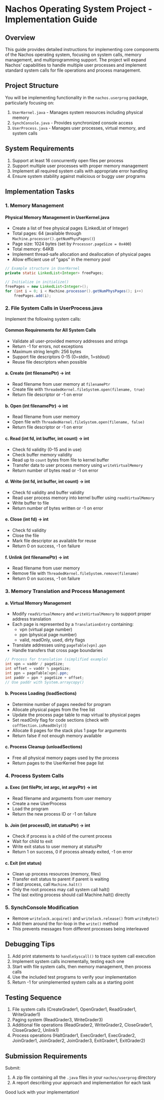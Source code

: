 # Nachos Operating System Project - Implementation Guide

## Overview

This guide provides detailed instructions for implementing core components of the Nachos operating system, focusing on system calls, memory management, and multiprogramming support. The project will expand Nachos' capabilities to handle multiple user processes and implement standard system calls for file operations and process management.

## Project Structure

You will be implementing functionality in the `nachos.userprog` package, particularly focusing on:

1. `UserKernel.java` - Manages system resources including physical memory
2. `SynchConsole.java` - Provides synchronized console access
3. `UserProcess.java` - Manages user processes, virtual memory, and system calls

## System Requirements

1. Support at least 16 concurrently open files per process
2. Support multiple user processes with proper memory management
3. Implement all required system calls with appropriate error handling
4. Ensure system stability against malicious or buggy user programs

## Implementation Tasks

### 1. Memory Management

#### Physical Memory Management in UserKernel.java

- Create a list of free physical pages (LinkedList of Integer)
- Total pages: 64 (available through `Machine.processor().getNumPhysPages()`)
- Page size: 1024 bytes (set by `Processor.pageSize = 0x400`)
- Total memory: 64KB
- Implement thread-safe allocation and deallocation of physical pages
- Allow efficient use of "gaps" in the memory pool

```java
// Example structure in UserKernel
private static LinkedList<Integer> freePages;

// Initialize in initialize()
freePages = new LinkedList<Integer>();
for (int i = 0; i < Machine.processor().getNumPhysPages(); i++)
    freePages.add(i);
```

### 2. File System Calls in UserProcess.java

Implement the following system calls:

#### Common Requirements for All System Calls
- Validate all user-provided memory addresses and strings
- Return -1 for errors, not exceptions
- Maximum string length: 256 bytes
- Support file descriptors 0-15 (0=stdin, 1=stdout)
- Reuse file descriptors when possible

#### a. Create (int filenamePtr) → int
- Read filename from user memory at `filenamePtr`
- Create file with `ThreadedKernel.fileSystem.open(filename, true)`
- Return file descriptor or -1 on error

#### b. Open (int filenamePtr) → int
- Read filename from user memory
- Open file with `ThreadedKernel.fileSystem.open(filename, false)`
- Return file descriptor or -1 on error

#### c. Read (int fd, int buffer, int count) → int
- Check fd validity (0-15 and in use)
- Check buffer memory validity
- Read up to `count` bytes from file to kernel buffer
- Transfer data to user process memory using `writeVirtualMemory`
- Return number of bytes read or -1 on error

#### d. Write (int fd, int buffer, int count) → int
- Check fd validity and buffer validity
- Read user process memory into kernel buffer using `readVirtualMemory`
- Write buffer to file
- Return number of bytes written or -1 on error

#### e. Close (int fd) → int
- Check fd validity
- Close the file
- Mark file descriptor as available for reuse
- Return 0 on success, -1 on failure

#### f. Unlink (int filenamePtr) → int
- Read filename from user memory
- Remove file with `ThreadedKernel.fileSystem.remove(filename)`
- Return 0 on success, -1 on failure

### 3. Memory Translation and Process Management

#### a. Virtual Memory Management
- Modify `readVirtualMemory` and `writeVirtualMemory` to support proper address translation
- Each page is represented by a `TranslationEntry` containing:
  - vpn (virtual page number)
  - ppn (physical page number)
  - valid, readOnly, used, dirty flags
- Translate addresses using `pageTable[vpn].ppn`
- Handle transfers that cross page boundaries

```java
// Process for translation (simplified example)
int vpn = vaddr / pageSize;
int offset = vaddr % pageSize;
int ppn = pageTable[vpn].ppn;
int paddr = ppn * pageSize + offset;
// Use paddr with System.arraycopy()
```

#### b. Process Loading (loadSections)
- Determine number of pages needed for program
- Allocate physical pages from the free list
- Update the process page table to map virtual to physical pages
- Set readOnly flag for code sections (check with `coffSection.isReadOnly()`)
- Allocate 8 pages for the stack plus 1 page for arguments
- Return false if not enough memory available

#### c. Process Cleanup (unloadSections)
- Free all physical memory pages used by the process
- Return pages to the UserKernel free page list

### 4. Process System Calls

#### a. Exec (int filePtr, int argc, int argvPtr) → int
- Read filename and arguments from user memory
- Create a new UserProcess
- Load the program
- Return the new process ID or -1 on failure

#### b. Join (int processID, int statusPtr) → int
- Check if process is a child of the current process
- Wait for child to exit
- Write exit status to user memory at statusPtr
- Return 1 on success, 0 if process already exited, -1 on error

#### c. Exit (int status)
- Clean up process resources (memory, files)
- Transfer exit status to parent if parent is waiting
- If last process, call `Machine.halt()`
- Only the root process may call system call halt()
- The last exiting process should call Machine.halt() directly

### 5. SynchConsole Modification

- Remove `writelock.acquire()` and `writelock.release()` from `writeByte()`
- Add them around the for-loop in the `write()` method
- This prevents messages from different processes being interleaved

## Debugging Tips

1. Add print statements to `handleSyscall()` to trace system call execution
2. Implement system calls incrementally, testing each one
3. Start with file system calls, then memory management, then process calls
4. Use the included test programs to verify your implementation
5. Return -1 for unimplemented system calls as a starting point

## Testing Sequence

1. File system calls (CreateGrader1, OpenGrader1, ReadGrader1, WriteGrader1)
2. Paging system (ReadGrader3, WriteGrader3)
3. Additional file operations (ReadGrader2, WriteGrader2, CloseGrader1, CloseGrader2, Unlink1)
4. Process operations (HaltGrader1, ExecGrader1, ExecGrader2, JoinGrader1, JoinGrader2, JoinGrader3, ExitGrader1, ExitGrader2)

## Submission Requirements

Submit:
1. A zip file containing all the `.java` files in your `nachos/userprog` directory
2. A report describing your approach and implementation for each task

Good luck with your implementation!